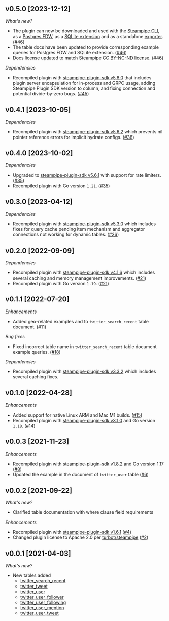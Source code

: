 ## v0.5.0 [2023-12-12]

_What's new?_

- The plugin can now be downloaded and used with the [Steampipe CLI](https://steampipe.io/docs), as a [Postgres FDW](https://steampipe.io/docs/steampipe_postgres/overview), as a [SQLite extension](https://steampipe.io/docs//steampipe_sqlite/overview) and as a standalone [exporter](https://steampipe.io/docs/steampipe_export/overview). ([#46](https://github.com/turbot/steampipe-plugin-twitter/pull/46))
- The table docs have been updated to provide corresponding example queries for Postgres FDW and SQLite extension. ([#46](https://github.com/turbot/steampipe-plugin-twitter/pull/46))
- Docs license updated to match Steampipe [CC BY-NC-ND license](https://github.com/turbot/steampipe-plugin-twitter/blob/main/docs/LICENSE). ([#46](https://github.com/turbot/steampipe-plugin-twitter/pull/46))

_Dependencies_

- Recompiled plugin with [steampipe-plugin-sdk v5.8.0](https://github.com/turbot/steampipe-plugin-sdk/blob/main/CHANGELOG.md#v580-2023-12-11) that includes plugin server encapsulation for in-process and GRPC usage, adding Steampipe Plugin SDK version to  column, and fixing connection and potential divide-by-zero bugs. ([#45](https://github.com/turbot/steampipe-plugin-twitter/pull/45))

## v0.4.1 [2023-10-05]

_Dependencies_

- Recompiled plugin with [steampipe-plugin-sdk v5.6.2](https://github.com/turbot/steampipe-plugin-sdk/blob/main/CHANGELOG.md#v562-2023-10-03) which prevents nil pointer reference errors for implicit hydrate configs. ([#38](https://github.com/turbot/steampipe-plugin-twitter/pull/38))

## v0.4.0 [2023-10-02]

_Dependencies_

- Upgraded to [steampipe-plugin-sdk v5.6.1](https://github.com/turbot/steampipe-plugin-sdk/blob/main/CHANGELOG.md#v561-2023-09-29) with support for rate limiters. ([#35](https://github.com/turbot/steampipe-plugin-twitter/pull/35))
- Recompiled plugin with Go version `1.21`. ([#35](https://github.com/turbot/steampipe-plugin-twitter/pull/35))

## v0.3.0 [2023-04-12]

_Dependencies_

- Recompiled plugin with [steampipe-plugin-sdk v5.3.0](https://github.com/turbot/steampipe-plugin-sdk/blob/main/CHANGELOG.md#v530-2023-03-16) which includes fixes for query cache pending item mechanism and aggregator connections not working for dynamic tables. ([#26](https://github.com/turbot/steampipe-plugin-twitter/pull/26))

## v0.2.0 [2022-09-09]

_Dependencies_

- Recompiled plugin with [steampipe-plugin-sdk v4.1.6](https://github.com/turbot/steampipe-plugin-sdk/blob/main/CHANGELOG.md#v416-2022-09-02) which includes several caching and memory management improvements. ([#21](https://github.com/turbot/steampipe-plugin-twitter/pull/21))
- Recompiled plugin with Go version `1.19`. ([#21](https://github.com/turbot/steampipe-plugin-twitter/pull/21))

## v0.1.1 [2022-07-20]

_Enhancements_

- Added geo-related examples and to `twitter_search_recent` table document. ([#11](https://github.com/turbot/steampipe-plugin-twitter/pull/11))

_Bug fixes_

- Fixed incorrect table name in `twitter_search_recent` table document example queries. ([#18](https://github.com/turbot/steampipe-plugin-twitter/pull/18))

_Dependencies_

- Recompiled plugin with [steampipe-plugin-sdk v3.3.2](https://github.com/turbot/steampipe-plugin-sdk/blob/main/CHANGELOG.md#v332--2022-07-11) which includes several caching fixes.

## v0.1.0 [2022-04-28]

_Enhancements_

- Added support for native Linux ARM and Mac M1 builds. ([#15](https://github.com/turbot/steampipe-plugin-twitter/pull/15))
- Recompiled plugin with [steampipe-plugin-sdk v3.1.0](https://github.com/turbot/steampipe-plugin-sdk/blob/main/CHANGELOG.md#v310--2022-03-30) and Go version `1.18`. ([#14](https://github.com/turbot/steampipe-plugin-twitter/pull/14))

## v0.0.3 [2021-11-23]

_Enhancements_

- Recompiled plugin with [steampipe-plugin-sdk v1.8.2](https://github.com/turbot/steampipe-plugin-sdk/blob/main/CHANGELOG.md#v182--2021-11-22) and Go version 1.17 ([#8](https://github.com/turbot/steampipe-plugin-twitter/pull/8))
- Updated the example in the document of `twitter_user` table ([#6](https://github.com/turbot/steampipe-plugin-twitter/pull/6))

## v0.0.2 [2021-09-22]

_What's new?_

- Clarified table documentation with where clause field requirements

_Enhancements_

- Recompiled plugin with [steampipe-plugin-sdk v1.6.1](https://github.com/turbot/steampipe-plugin-sdk/blob/main/CHANGELOG.md#v161--2021-09-21) ([#4](https://github.com/turbot/steampipe-plugin-twitter/pull/4))
- Changed plugin license to Apache 2.0 per [turbot/steampipe](https://github.com/turbot/steampipe/issues/488) ([#2](https://github.com/turbot/steampipe-plugin-twitter/pull/2))

## v0.0.1 [2021-04-03]

_What's new?_

- New tables added
  - [twitter_search_recent](https://hub.steampipe.io/plugins/turbot/twitter/tables/twitter_search_recent)
  - [twitter_tweet](https://hub.steampipe.io/plugins/turbot/twitter/tables/twitter_tweet)
  - [twitter_user](https://hub.steampipe.io/plugins/turbot/twitter/tables/twitter_user)
  - [twitter_user_follower](https://hub.steampipe.io/plugins/turbot/twitter/tables/twitter_user_follower)
  - [twitter_user_following](https://hub.steampipe.io/plugins/turbot/twitter/tables/twitter_user_following)
  - [twitter_user_mention](https://hub.steampipe.io/plugins/turbot/twitter/tables/twitter_user_mention)
  - [twitter_user_tweet](https://hub.steampipe.io/plugins/turbot/twitter/tables/twitter_user_tweet)
